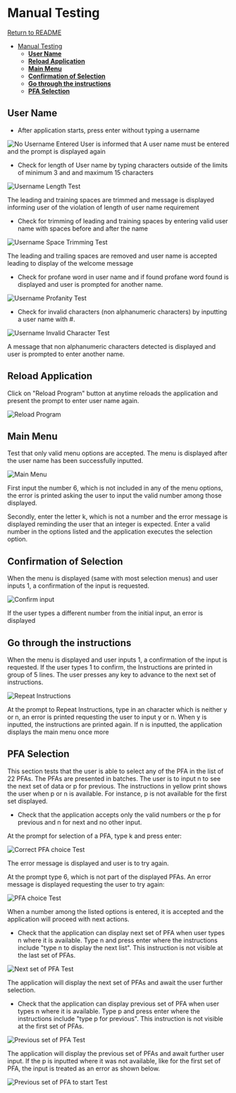 # Manual Testing

[Return to README](https://github.com/Polyanyanwu/pension-adviser-pp3/blob/cabc6a439ce92cb7939c3de84c354c45f86528d7/README.md)

- [Manual Testing](#manual-testing)
  - [**User Name**](#user-name)
  - [**Reload Application**](#reload-application)
  - [**Main Menu**](#main-menu)
  - [**Confirmation of Selection**](#confirmation-of-selection)
  - [**Go through the instructions**](#go-through-the-instructions)
  - [**PFA Selection**](#pfa-selection)

## **User Name**

- After application starts, press enter without typing a username

![No Username Entered](/readme-docs/empty_username.png)
User is informed that A user name must be entered and the prompt is displayed again

- Check for length of User name by typing characters outside of the limits of minimum 3 and and maximum 15 characters

![Username Length Test](/readme-docs/username_length.png)

The leading and training spaces are trimmed and message is displayed informing user of the violation of length of user name requirement

- Check for trimming of leading and training spaces by entering valid user name with spaces before and after the name

![Username Space Trimming Test](/readme-docs/username_spaces_trim.png)

The leading and trailing spaces are removed and user name is accepted leading to display of the welcome message

- Check for profane word in user name and if found profane word found is displayed and user is prompted for another name.

![Username Profanity Test](/readme-docs/profanity_test.png)

- Check for invalid characters (non alphanumeric characters) by inputting a user name with #.

![Username Invalid Character Test](/readme-docs/invalid_char_username.png)

A message that non alphanumeric characters detected is displayed and user is prompted to enter another name.

## **Reload Application**

Click on "Reload Program" button at anytime reloads the application and present the prompt to enter user name again.

![Reload Program](/readme-docs/reload.png)

## **Main Menu**

Test that only valid menu options are accepted. The menu is displayed after the user name has been successfully inputted.

![Main Menu](/readme-docs/menu_test.png)

First input the number 6, which is not included in any of the menu options, the error is printed asking the user to input the valid number among those displayed.

Secondly, enter the letter k, which is not a number and the error message is displayed reminding the user that an integer is expected. Enter a valid number in the options listed and the application executes the selection option.

## **Confirmation of Selection**

When the menu is displayed (same with most selection menus) and user inputs 1, a confirmation of the input is requested. 

![Confirm input](readme-docs/confirm_input.png)

If the user types a different number from the initial input, an error is displayed 

## **Go through the instructions**

When the menu is displayed and user inputs 1, a confirmation of the input is requested. If the user types 1 to confirm, the Instructions are printed in group of 5 lines. The user presses any key to advance to the next set of instructions.

![Repeat Instructions](/readme-docs/repeat_instruction_error.png)

At the prompt to Repeat Instructions, type in an character which is neither y or n, an error is printed requesting the user to input y or n. When y is inputted, the instructions are printed again. If n is inputted, the application displays the main menu once more

## **PFA Selection**

This section tests that the user is able to select any of the PFA in the list of 22 PFAs. The PFAs are presented in batches. The user is to input n to see the next set of data or p for previous. The instructions in yellow print shows the user when p or n is available. For instance, p is not available for the first set displayed.

- Check that the application accepts only the valid numbers or the p for previous and n for next and no other input.

At the prompt for selection of a PFA, type k and press enter:

![Correct PFA choice Test](/readme-docs/validate_pfa_choice.png)

The error message is displayed and user is to try again.

At the prompt type 6, which is not part of the displayed PFAs. An error message is displayed requesting the user to try again:

![PFA choice Test](/readme-docs/validate_pfa_choice_num.png)

When a number among the listed options is entered, it is accepted and the application will proceed with next actions.

- Check that the application can display next set of PFA when user types n where it is available.
Type n and press enter where the instructions include "type n to display the next list". This instruction is not visible at the last set of PFAs.

![Next set of PFA Test](/readme-docs/validate_pfa_choice_press_n.png)

The application will display the next set of PFAs and await the user further selection.

- Check that the application can display previous set of PFA when user types n where it is available.
Type p and press enter where the instructions include "type p for previous". This instruction is not visible at the first set of PFAs.

![Previous set of PFA Test](/readme-docs/validate_pfa_choice_press_p.png)

The application will display the previous set of PFAs and await further user input.
If the p is inputted where it was not available, like for the first set of PFA, the input is treated as an error as shown below.

![Previous set of PFA to start Test](/readme-docs/validate_pfa_choice_press_p_to_start.png)
